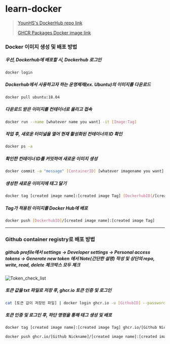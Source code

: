 # learn-docker
> [YounHS's DockerHub repo link](https://hub.docker.com/u/captainteemo)
>
> [GHCR Packages Docker image link](https://github.com/YounHS?tab=packages)

### Docker 이미지 생성 및 배포 방법

##### 우선, Dockerhub에 배포할 시, Dockerhub 로그인

```bash
docker login
```

##### Dockerhub에서 사용하고자 하는 운영체제(ex. Ubuntu)의 이미지를 다운로드

```bash
docker pull ubuntu:18.04
```

##### 다운로드 받은 이미지를 컨테이너로 올리고 접속

```bash
docker run --name [whatever name you want] -it [Image:Tag]
```

##### 작업 후, 새로운 터미널을 열어 현재 활성화된 컨테이너의 ID 확인

```bash
docker ps -a
```

##### 확인한 컨테이너 ID를 커밋하여 새로운 이미지 생성

```bash
docker commit -a "message" [ContainerID] [whatever imagename you want]:[whatever Tag you want]
```

##### 생성한 새로운 이미지에 태그 달기

```bash
docker tag [created image name]:[created image Tag] [DockerhubID]/[created image name]:[created image Tag]
```

##### Tag가 적용된 이미지를 Docker Hub에 배포

```bash
docker push [DockerhubID]/[created image name]:[created image Tag]
```

------

### Github container registry로 배포 방법

##### github profile에서 settings -> Developer settings -> Personal access tokens -> Generate new token 에서 Note(간단한 설명) 작성 및 상단의 repo, write, read, delete 체크박스 모두 체크

![Token_check_list](https://github.com/YounHS/learn-docker/blob/main/picture/token_check.png)

##### 토큰 값을 txt 파일로 저장 후, ghcr.io 토큰 인증 및 로그인

```bash
cat [토큰 값이 저장된 파일] | docker login ghcr.io -u [GithubID] --password-stdin
```

##### 토큰 인증 및 로그인 후, 하단 명령을 통해 태그 생성 및 배포

```bash
docker tag [created image name]:[created image Tag] ghcr.io/[Github Nickname]/[created image name]:[created image Tag]
```

```bash
docker push ghcr.io/[Github Nickname]/[created image name]:[created image Tag]
```
